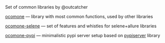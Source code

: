 Set of common libraries by @outcatcher

[ocomone](https://gitlab.com/outcatcher/ocomone/tree/master/ocomone) — library with most common functions, used by other libraries

[ocomone-selene](https://gitlab.com/outcatcher/ocomone/tree/master/ocomone-selene) — set of features and whistles for selene+allure libraries

[ocomone-pypi](https://gitlab.com/outcatcher/ocomone/tree/master/ocomone-pypi) — minimalistic pypi server setup based on
[pypiserver](https://github.com/pypiserver/pypiserver) library
